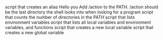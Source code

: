 script that creates an alias
Hello you
Add /action to the PATH. /action should be the last directory the shell looks into when looking for a program
script that counts the number of directories in the PATH
 script that lists environment variables
 script that lists all local variables and environment variables, and functions
script that creates a new local variable
 script that creates a new global variable
